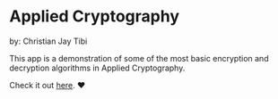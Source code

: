 # Applied Cryptography

by: Christian Jay Tibi

This app is a demonstration of some of the most basic encryption and decryption algorithms in Applied Cryptography.

Check it out [here](https://tibi-cs3b.streamlit.app/). ❤️


